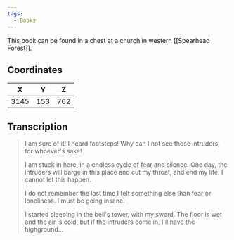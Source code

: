 ```yaml
---
tags:
  - Books
---
```


This book can be found in a chest at a church in western [[Spearhead Forest]].

## Coordinates
| **X** | **Y** | **Z** |
| :---: | :---: | :---: |
| 3145  |  153  |  762  |

## Transcription
> I am sure of it! I heard footsteps! Why can I not see those intruders, for whoever's sake!
>
> I am stuck in here, in a endless cycle of fear and silence. One day, the intruders will barge in this place and cut my throat, and end my life. I cannot let this happen.
>
> I do not remember the last time I felt something else than fear or loneliness. I must be going insane.
>
> I started sleeping in the bell's tower, with my sword. The floor is wet and the air is cold, but if the intruders come in, I'll have the highground...


